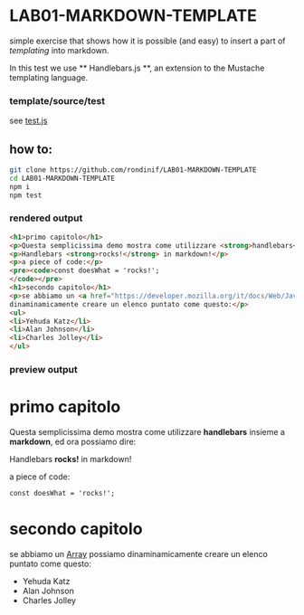 # LAB01-MARKDOWN-TEMPLATE
simple exercise that shows how it is possible (and easy) to insert a part of *templating* into markdown.

In this test we use  ** Handlebars.js **, an extension to the Mustache templating language. 

### template/source/test 
see [test.js](./test.js)

## how to: 
``` sh
git clone https://github.com/rondinif/LAB01-MARKDOWN-TEMPLATE
cd LAB01-MARKDOWN-TEMPLATE
npm i
npm test
```
### rendered output
``` html 
<h1>primo capitolo</h1>
<p>Questa semplicissima demo mostra come utilizzare <strong>handlebars</strong> insieme a <strong>markdown</strong>, ed ora possiamo dire:</p>
<p>Handlebars <strong>rocks!</strong> in markdown!</p>
<p>a piece of code:</p>
<pre><code>const doesWhat = 'rocks!';
</code></pre>
<h1>secondo capitolo</h1>
<p>se abbiamo un <a href="https://developer.mozilla.org/it/docs/Web/JavaScript/Reference/Global_Objects/Array">Array</a> possiamo
dinaminamicamente creare un elenco puntato come questo:</p>
<ul>
<li>Yehuda Katz</li>
<li>Alan Johnson</li>
<li>Charles Jolley</li>
</ul>
```

### preview output

<div id="output">
<h1>primo capitolo</h1>
<p>Questa semplicissima demo mostra come utilizzare <strong>handlebars</strong> insieme a <strong>markdown</strong>, ed ora possiamo dire:</p>
<p>Handlebars <strong>rocks!</strong> in markdown!</p>
<p>a piece of code:</p>
<pre><code>const doesWhat = 'rocks!';
</code></pre>
<h1>secondo capitolo</h1>
<p>se abbiamo un <a href="https://developer.mozilla.org/it/docs/Web/JavaScript/Reference/Global_Objects/Array">Array</a> possiamo
dinaminamicamente creare un elenco puntato come questo:</p>
<ul>
<li>Yehuda Katz</li>
<li>Alan Johnson</li>
<li>Charles Jolley</li>
</ul>
</div>

